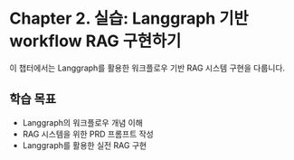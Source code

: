 # Chapter 2. 실습: Langgraph 기반 workflow RAG 구현하기

이 챕터에서는 Langgraph를 활용한 워크플로우 기반 RAG 시스템 구현을 다룹니다.

## 학습 목표
- Langgraph의 워크플로우 개념 이해
- RAG 시스템을 위한 PRD 프롬프트 작성
- Langgraph를 활용한 실전 RAG 구현
